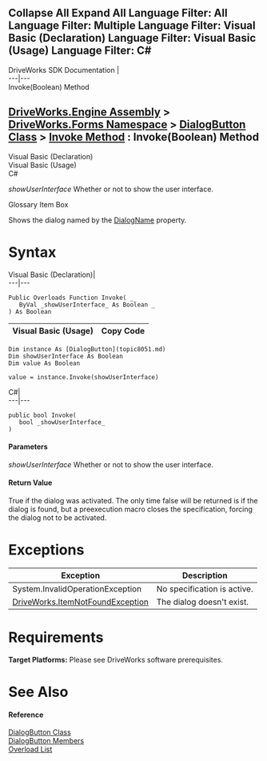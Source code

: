 Collapse All Expand All Language Filter: All  Language Filter: Multiple  Language Filter: Visual Basic (Declaration) Language Filter: Visual Basic (Usage) Language Filter: C#  
---  
DriveWorks SDK Documentation  |   
---|---  
Invoke(Boolean) Method   
  
[DriveWorks.Engine Assembly](topic2156.md) > [DriveWorks.Forms Namespace](topic7266.md) > [DialogButton Class](topic8051.md) > [Invoke Method](topic8058.md) : Invoke(Boolean) Method  
---  
  
Visual Basic (Declaration)    
Visual Basic (Usage)    
C# 

_showUserInterface_
    Whether or not to show the user interface.

Glossary Item Box

Shows the dialog named by the [DialogName](topic8061.md) property. 

# Syntax

Visual Basic (Declaration)|   
---|---  
      
    
    Public Overloads Function Invoke( _
       ByVal _showUserInterface_ As Boolean _
    ) As Boolean  
  
Visual Basic (Usage)| Copy Code  
---|---  
      
    
    Dim instance As [DialogButton](topic8051.md)
    Dim showUserInterface As Boolean
    Dim value As Boolean
     
    value = instance.Invoke(showUserInterface)  
  
C#|   
---|---  
      
    
    public bool Invoke( 
       bool _showUserInterface_
    )  
  
#### Parameters

 _showUserInterface_
    Whether or not to show the user interface.

#### Return Value

True if the dialog was activated. The only time false will be returned is if the dialog is found, but a preexecution macro closes the specification, forcing the dialog not to be activated.

# Exceptions

Exception| Description  
---|---  
System.InvalidOperationException| No specification is active.  
[DriveWorks.ItemNotFoundException](topic3571.md)| The dialog doesn't exist.  
  
# Requirements

**Target Platforms:** Please see DriveWorks software prerequisites.

# See Also

#### Reference

[DialogButton Class](topic8051.md)   
[DialogButton Members](topic8052.md)   
[Overload List](topic8058.md)


